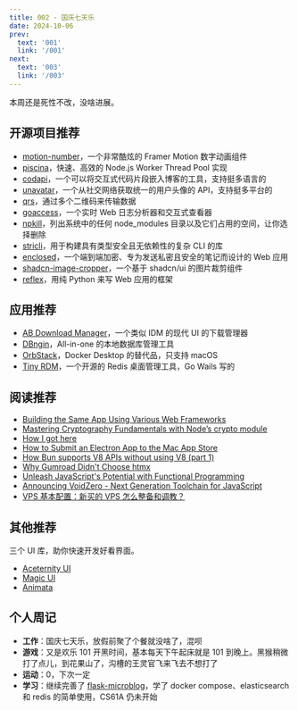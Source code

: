 ```yaml
---
title: 002 - 国庆七天乐
date: 2024-10-06
prev:
  text: '001'
  link: '/001'
next:
  text: '003'
  link: '/003'
---
```


本周还是死性不改，没啥进展。

## 开源项目推荐

- [motion-number](https://github.com/barvian/motion-number)，一个非常酷炫的 Framer Motion 数字动画组件
- [piscina](https://github.com/piscinajs/piscina)，快速、高效的 Node.js Worker Thread Pool 实现
- [codapi](https://github.com/nalgeon/codapi)，一个可以将交互式代码片段嵌入博客的工具，支持挺多语言的
- [unavatar](https://github.com/microlinkhq/unavatar)，一个从社交网络获取统一的用户头像的 API，支持挺多平台的
- [qrs](https://github.com/qifi-dev/qrs)，通过多个二维码来传输数据
- [goaccess](https://github.com/allinurl/goaccess)，一个实时 Web 日志分析器和交互式查看器
- [npkill](https://github.com/voidcosmos/npkill)，列出系统中的任何 node_modules 目录以及它们占用的空间，让你选择删除
- [stricli](https://github.com/bloomberg/stricli)，用于构建具有类型安全且无依赖性的复杂 CLI 的库
- [enclosed](https://github.com/CorentinTh/enclosed)，一个端到端加密、专为发送私密且安全的笔记而设计的 Web 应用
- [shadcn-image-cropper](https://github.com/sujjeee/shadcn-image-cropper)，一个基于 shadcn/ui 的图片裁剪组件
- [reflex](https://github.com/reflex-dev/reflex)，用纯 Python 来写 Web 应用的框架

## 应用推荐

- [AB Download Manager](https://github.com/amir1376/ab-download-manager)，一个类似 IDM 的现代 UI 的下载管理器
- [DBngin](https://dbngin.com/)，All-in-one 的本地数据库管理工具
- [OrbStack](https://orbstack.dev/)，Docker Desktop 的替代品，只支持 macOS
- [Tiny RDM](https://redis.tinycraft.cc/)，一个开源的 Redis 桌面管理工具，Go Wails 写的

## 阅读推荐

- [Building the Same App Using Various Web Frameworks](https://eugeneyan.com/writing/web-frameworks/)
- [Mastering Cryptography Fundamentals with Node’s crypto module](https://blog.yonatan.dev/cryptography-with-node-crypto-module/)
- [How I got here](https://pthorpe92.dev/intro/my-story)
- [How to Submit an Electron App to the Mac App Store](https://www.dolthub.com/blog/2024-10-02-how-to-submit-an-electron-app-to-mac-app-store)
- [How Bun supports V8 APIs without using V8 (part 1)](https://bun.sh/blog/how-bun-supports-v8-apis-without-using-v8-part-1)
- [Why Gumroad Didn't Choose htmx](https://htmx.org/essays/why-gumroad-didnt-choose-htmx/)
- [Unleash JavaScript's Potential with Functional Programming](https://janhesters.com/blog/unleash-javascripts-potential-with-functional-programming)
- [Announcing VoidZero - Next Generation Toolchain for JavaScript](https://voidzero.dev/posts/announcing-voidzero-inc)
- [VPS 基本配置：新买的 VPS 怎么整备和调教？](https://www.guai.win/notes/0003-new-vps)

## 其他推荐

三个 UI 库，助你快速开发好看界面。

- [Aceternity UI](https://ui.aceternity.com/)
- [Magic UI](https://magicui.design/)
- [Animata](https://animata.design/)

## 个人周记

- **工作**：国庆七天乐，放假前聚了个餐就没啥了，混呗
- **游戏**：又是欢乐 101 开黑时间，基本每天下午起床就是 101 到晚上。黑猴稍微打了点儿，到花果山了，沟槽的王灵官飞来飞去不想打了
- **运动**：0，下次一定
- **学习**：继续完善了 [flask-microblog](https://github.com/mancuoj-collective/flask-microblog)，学了 docker compose、elasticsearch 和 redis 的简单使用，CS61A 仍未开始
